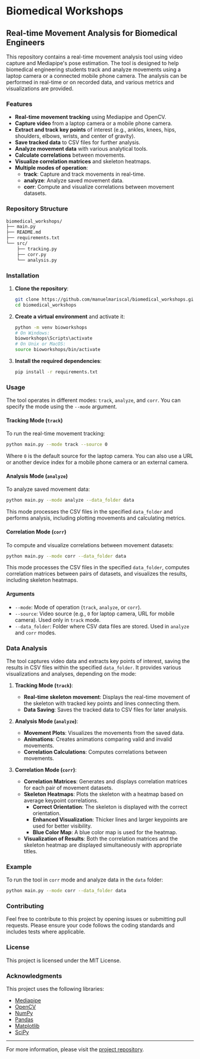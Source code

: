 # Biomedical Workshops

## Real-time Movement Analysis for Biomedical Engineers

This repository contains a real-time movement analysis tool using video capture and Mediapipe's pose estimation. The tool is designed to help biomedical engineering students track and analyze movements using a laptop camera or a connected mobile phone camera. The analysis can be performed in real-time or on recorded data, and various metrics and visualizations are provided.

### Features

- **Real-time movement tracking** using Mediapipe and OpenCV.
- **Capture video** from a laptop camera or a mobile phone camera.
- **Extract and track key points** of interest (e.g., ankles, knees, hips, shoulders, elbows, wrists, and center of gravity).
- **Save tracked data** to CSV files for further analysis.
- **Analyze movement data** with various analytical tools.
- **Calculate correlations** between movements.
- **Visualize correlation matrices** and skeleton heatmaps.
- **Multiple modes of operation**:
  - **track**: Capture and track movements in real-time.
  - **analyze**: Analyze saved movement data.
  - **corr**: Compute and visualize correlations between movement datasets.

### Repository Structure

```bash
biomedical_workshops/
├── main.py
├── README.md
├── requirements.txt
└── src/
    ├── tracking.py
    ├── corr.py
    └── analysis.py
```

### Installation

1. **Clone the repository**:

    ```bash
    git clone https://github.com/manuelmariscal/biomedical_workshops.git
    cd biomedical_workshops
    ```

2. **Create a virtual environment** and activate it:

    ```bash
    python -m venv bioworkshops
    # On Windows:
    bioworkshops\Scripts\activate
    # On Unix or MacOS:
    source bioworkshops/bin/activate
    ```

3. **Install the required dependencies**:

    ```bash
    pip install -r requirements.txt
    ```

### Usage

The tool operates in different modes: `track`, `analyze`, and `corr`. You can specify the mode using the `--mode` argument.

#### Tracking Mode (`track`)

To run the real-time movement tracking:

```bash
python main.py --mode track --source 0
```

Where `0` is the default source for the laptop camera. You can also use a URL or another device index for a mobile phone camera or an external camera.

#### Analysis Mode (`analyze`)

To analyze saved movement data:

```bash
python main.py --mode analyze --data_folder data
```

This mode processes the CSV files in the specified `data_folder` and performs analysis, including plotting movements and calculating metrics.

#### Correlation Mode (`corr`)

To compute and visualize correlations between movement datasets:

```bash
python main.py --mode corr --data_folder data
```

This mode processes the CSV files in the specified `data_folder`, computes correlation matrices between pairs of datasets, and visualizes the results, including skeleton heatmaps.

#### Arguments

- `--mode`: Mode of operation (`track`, `analyze`, or `corr`).
- `--source`: Video source (e.g., `0` for laptop camera, URL for mobile camera). Used only in `track` mode.
- `--data_folder`: Folder where CSV data files are stored. Used in `analyze` and `corr` modes.

### Data Analysis

The tool captures video data and extracts key points of interest, saving the results in CSV files within the specified `data_folder`. It provides various visualizations and analyses, depending on the mode:

1. **Tracking Mode (`track`)**:
   - **Real-time skeleton movement**: Displays the real-time movement of the skeleton with tracked key points and lines connecting them.
   - **Data Saving**: Saves the tracked data to CSV files for later analysis.

2. **Analysis Mode (`analyze`)**:
   - **Movement Plots**: Visualizes the movements from the saved data.
   - **Animations**: Creates animations comparing valid and invalid movements.
   - **Correlation Calculations**: Computes correlations between movements.

3. **Correlation Mode (`corr`)**:
   - **Correlation Matrices**: Generates and displays correlation matrices for each pair of movement datasets.
   - **Skeleton Heatmaps**: Plots the skeleton with a heatmap based on average keypoint correlations.
     - **Correct Orientation**: The skeleton is displayed with the correct orientation.
     - **Enhanced Visualization**: Thicker lines and larger keypoints are used for better visibility.
     - **Blue Color Map**: A blue color map is used for the heatmap.
   - **Visualization of Results**: Both the correlation matrices and the skeleton heatmap are displayed simultaneously with appropriate titles.

### Example

To run the tool in `corr` mode and analyze data in the `data` folder:

```bash
python main.py --mode corr --data_folder data
```

### Contributing

Feel free to contribute to this project by opening issues or submitting pull requests. Please ensure your code follows the coding standards and includes tests where applicable.

### License

This project is licensed under the MIT License.

### Acknowledgments

This project uses the following libraries:

- [Mediapipe](https://google.github.io/mediapipe/)
- [OpenCV](https://opencv.org/)
- [NumPy](https://numpy.org/)
- [Pandas](https://pandas.pydata.org/)
- [Matplotlib](https://matplotlib.org/)
- [SciPy](https://www.scipy.org/)

---

For more information, please visit the [project repository](https://github.com/manuelmariscal/biomedical_workshops).